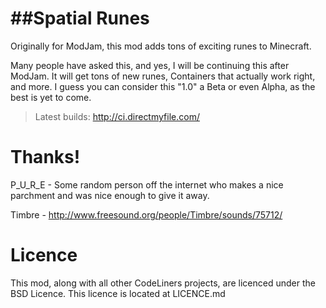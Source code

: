 ##Spatial Runes
======
Originally for ModJam, this mod adds tons of exciting runes to Minecraft.

Many people have asked this, and yes, I will be continuing this after ModJam. It will get tons of new runes, Containers that actually work right, and more. I guess you can consider this "1.0" a Beta or even Alpha, as the best is yet to come.

> Latest builds: http://ci.directmyfile.com/<br>

Thanks!
======

P_U_R_E - Some random person off the internet who makes a nice parchment and was nice enough to give it away.

Timbre - http://www.freesound.org/people/Timbre/sounds/75712/

Licence
======

This mod, along with all other CodeLiners projects, are licenced under the BSD Licence. This licence is located at LICENCE.md
